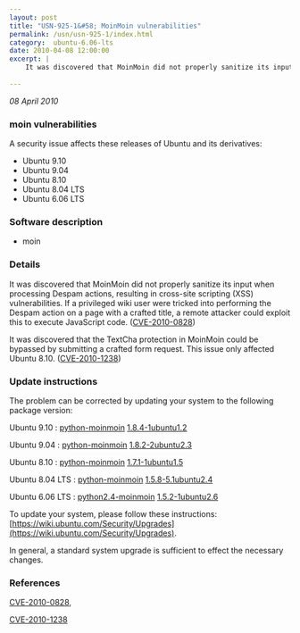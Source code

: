 ```yaml
---
layout: post
title: "USN-925-1&#58; MoinMoin vulnerabilities"
permalink: /usn/usn-925-1/index.html
category:  ubuntu-6.06-lts
date: 2010-04-08 12:00:00
excerpt: |
    It was discovered that MoinMoin did not properly sanitize its input when processing Despam actions, resulting in cross-site scripting (XSS) vulnerabilities. If a privileged wiki user were tricked into performing the Despam action on a page with a crafted title, a remote attacker could exploit this to execute JavaScript code. ([CVE-2010-0828](http://people.ubuntu.com/~ubuntu-security/cve/CVE-2010-0828))
    
--- 
```

 
 

*08 April 2010*

### moin vulnerabilities

A security issue affects these releases of Ubuntu and its derivatives:

* Ubuntu 9.10
* Ubuntu 9.04
* Ubuntu 8.10
* Ubuntu 8.04 LTS
* Ubuntu 6.06 LTS

### Software description

* moin 

### Details

It was discovered that MoinMoin did not properly sanitize its input when processing Despam actions, resulting in cross-site scripting (XSS) vulnerabilities. If a privileged wiki user were tricked into performing the Despam action on a page with a crafted title, a remote attacker could exploit this to execute JavaScript code. ([CVE-2010-0828](http://people.ubuntu.com/~ubuntu-security/cve/CVE-2010-0828))

It was discovered that the TextCha protection in MoinMoin could be bypassed by submitting a crafted form request. This issue only affected Ubuntu 8.10. ([CVE-2010-1238](http://people.ubuntu.com/~ubuntu-security/cve/CVE-2010-1238)) 

### Update instructions

The problem can be corrected by updating your system to the following package version:

Ubuntu 9.10
 : [python-moinmoin](https://launchpad.net/ubuntu/+source/moin) <span> [1.8.4-1ubuntu1.2](https://launchpad.net/ubuntu/+source/moin/1.8.4-1ubuntu1.2) </span> 

Ubuntu 9.04
 : [python-moinmoin](https://launchpad.net/ubuntu/+source/moin) <span> [1.8.2-2ubuntu2.3](https://launchpad.net/ubuntu/+source/moin/1.8.2-2ubuntu2.3) </span> 

Ubuntu 8.10
 : [python-moinmoin](https://launchpad.net/ubuntu/+source/moin) <span> [1.7.1-1ubuntu1.5](https://launchpad.net/ubuntu/+source/moin/1.7.1-1ubuntu1.5) </span> 

Ubuntu 8.04 LTS
 : [python-moinmoin](https://launchpad.net/ubuntu/+source/moin) <span> [1.5.8-5.1ubuntu2.4](https://launchpad.net/ubuntu/+source/moin/1.5.8-5.1ubuntu2.4) </span> 

Ubuntu 6.06 LTS
 : [python2.4-moinmoin](https://launchpad.net/ubuntu/+source/moin) <span> [1.5.2-1ubuntu2.6](https://launchpad.net/ubuntu/+source/moin/1.5.2-1ubuntu2.6) </span> 

To update your system, please follow these instructions: [https://wiki.ubuntu.com/Security/Upgrades](https://wiki.ubuntu.com/Security/Upgrades).

In general, a standard system upgrade is sufficient to effect the necessary changes. 

### References

 
 [CVE-2010-0828](http://people.ubuntu.com/~ubuntu-security/cve/CVE-2010-0828), 

 [CVE-2010-1238](http://people.ubuntu.com/~ubuntu-security/cve/CVE-2010-1238)
 

